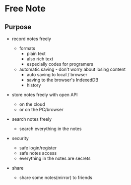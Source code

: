 # Free Note

## Purpose

- record notes freely
  * formats
    * plain text
    * also rich text 
    * especially codes for programers
  * automatic saving - don't worry about losing content
    * auto saving to local / browser
    * saving to the browser's IndexedDB
    * history
  
- store notes freely with open API
  * on the cloud
  * or on the PC/browser
  
- search notes freely
  * search everything in the notes
  
- security
  * safe login/register
  * safe notes access
  * everything in the notes are secrets
- share
  * share some notes(mirror) to friends
  
